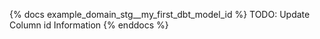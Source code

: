 
{% docs example_domain_stg__my_first_dbt_model_id %}
TODO: Update Column id Information
{% enddocs %}
